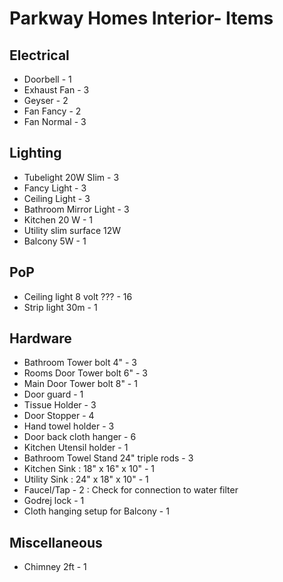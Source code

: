 # Parkway Homes Interior- Items

## Electrical

- Doorbell - 1
- Exhaust Fan - 3
- Geyser - 2
- Fan Fancy - 2
- Fan Normal - 3

## Lighting

- Tubelight 20W Slim - 3
- Fancy Light - 3
- Ceiling Light - 3
- Bathroom Mirror Light - 3
- Kitchen 20 W - 1
- Utility slim surface 12W
- Balcony 5W - 1

## PoP

- Ceiling light 8 volt ??? - 16
- Strip light 30m - 1

## Hardware

- Bathroom Tower bolt 4" - 3
- Rooms Door Tower bolt 6" - 3
- Main Door Tower bolt 8" - 1
- Door guard - 1
- Tissue Holder - 3
- Door Stopper - 4
- Hand towel holder - 3
- Door back cloth hanger - 6
- Kitchen Utensil holder - 1
- Bathroom Towel Stand 24" triple rods - 3
- Kitchen Sink : 18" x 16" x 10"  - 1
- Utility Sink : 24" x 18" x 10"  - 1
- Faucel/Tap - 2 : Check for connection to water filter
- Godrej lock - 1
- Cloth hanging setup for Balcony - 1

## Miscellaneous

- Chimney 2ft - 1